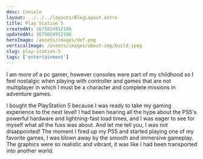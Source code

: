 ```yaml
---
desc: Console
layout: ../../../layouts/BlogLayout.astro
title: Play Station 5
createdAt: 1675824912186
updatedAt: 1675824912186
heroImage: /assets/images/def.png
verticalImage: /assets/images/about-img/build.jpeg
slug: play-station-5
tags: ['entertainment']
---
```


I am more of a pc gamer, however consoles were part of my childhood so I feel nostalgic when playing with controller and games that are not multiplayer in which I must be a character and complete missions in adventure games.

I bought the PlayStation 5 because I was ready to take my gaming experience to the next level! I had been hearing all the hype about the PS5's powerful hardware and lightning-fast load times, and I was eager to see for myself what all the fuss was about. And let me tell you, I was not disappointed! The moment I fired up my PS5 and started playing one of my favorite games, I was blown away by the smooth and immersive gameplay. The graphics were so realistic and vibrant, it was like I had been transported into another world.
